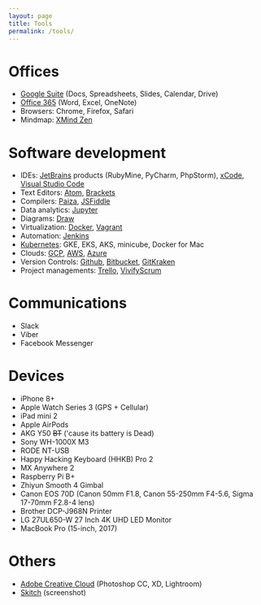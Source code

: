 ```yaml
---
layout: page
title: Tools
permalink: /tools/
---
```


# Offices
- [Google Suite](https://gsuite.google.com/) (Docs, Spreadsheets, Slides, Calendar, Drive)
- [Office 365](https://www.office.com/) (Word, Excel, OneNote)
- Browsers: Chrome, Firefox, Safari
- Mindmap: [XMind Zen](https://www.xmind.net/zen/)

# Software development
- IDEs: [JetBrains](https://www.jetbrains.com/) products (RubyMine, PyCharm, PhpStorm), [xCode](https://developer.apple.com/xcode/), [Visual Studio Code](https://code.visualstudio.com/)
- Text Editors: [Atom](https://atom.io/), [Brackets](https://brackets.io/)
- Compilers: [Paiza](https://paiza.io/en), [JSFiddle](https://jsfiddle.net/)
- Data analytics: [Jupyter](https://jupyter.org/)
- Diagrams: [Draw](https://draw.io)
- Virtualization: [Docker](https://www.docker.com/), [Vagrant](https://www.vagrantup.com/)
- Automation: [Jenkins](https://jenkins.io/)
- [Kubernetes](https://kubernetes.io/): GKE, EKS, AKS, minicube, Docker for Mac
- Clouds: [GCP](https://cloud.google.com/), [AWS](https://aws.amazon.com/), [Azure](https://azure.microsoft.com/en-us/)
- Version Controls: [Github](https://github.com/), [Bitbucket](https://bitbucket.org/), [GitKraken](https://www.gitkraken.com/)
- Project managements: [Trello](https://trello.com), [VivifyScrum](https://vivifyscrum.com)

# Communications
- Slack
- Viber
- Facebook Messenger

# Devices
- iPhone 8+
- Apple Watch Series 3 (GPS + Cellular)
- iPad mini 2
- Apple AirPods
- AKG Y50 ~~BT~~ ('cause its battery is Dead)
- Sony WH-1000X M3
- RODE NT-USB
- Happy Hacking Keyboard (HHKB) Pro 2
- MX Anywhere 2
- Raspberry Pi B+
- Zhiyun Smooth 4 Gimbal
- Canon EOS 70D (Canon 50mm F1.8, Canon 55-250mm F4-5.6, Sigma 17-70mm F2.8-4 lens)
- Brother DCP-J968N Printer
- LG 27UL650-W 27 Inch 4K UHD LED Monitor
- MacBook Pro (15-inch, 2017)

# Others
- [Adobe Creative Cloud](https://www.adobe.com/creativecloud.html) (Photoshop CC, XD, Lightroom)
- [Skitch](https://evernote.com/products/skitch) (screenshot)
